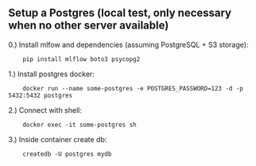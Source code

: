 ## Setup a Postgres (local test, only necessary when no other server available)
0.) Install mlfow and dependencies (assuming PostgreSQL + S3 storage):

        pip install mlflow boto3 psycopg2

1.) Install postgres docker: 

        docker run --name some-postgres -e POSTGRES_PASSWORD=123 -d -p 5432:5432 postgres

2.) Connect with shell:

        docker exec -it some-postgres sh

3.) Inside container create db: 

        createdb -U postgres mydb

